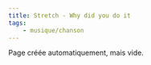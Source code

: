 ```yaml
---
title: Stretch - Why did you do it
tags:
    - musique/chanson
---
```


Page créée automatiquement, mais vide.
